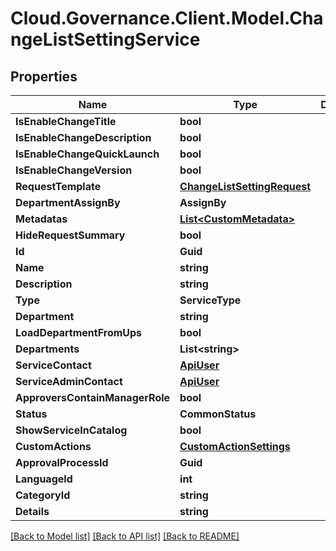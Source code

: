 # Cloud.Governance.Client.Model.ChangeListSettingService
## Properties

Name | Type | Description | Notes
------------ | ------------- | ------------- | -------------
**IsEnableChangeTitle** | **bool** |  | [optional] 
**IsEnableChangeDescription** | **bool** |  | [optional] 
**IsEnableChangeQuickLaunch** | **bool** |  | [optional] 
**IsEnableChangeVersion** | **bool** |  | [optional] 
**RequestTemplate** | [**ChangeListSettingRequest**](ChangeListSettingRequest.md) |  | [optional] 
**DepartmentAssignBy** | **AssignBy** |  | [optional] 
**Metadatas** | [**List&lt;CustomMetadata&gt;**](CustomMetadata.md) |  | [optional] 
**HideRequestSummary** | **bool** |  | [optional] 
**Id** | **Guid** |  | [optional] 
**Name** | **string** |  | [optional] 
**Description** | **string** |  | [optional] 
**Type** | **ServiceType** |  | [optional] 
**Department** | **string** |  | [optional] 
**LoadDepartmentFromUps** | **bool** |  | [optional] 
**Departments** | **List&lt;string&gt;** |  | [optional] 
**ServiceContact** | [**ApiUser**](ApiUser.md) |  | [optional] 
**ServiceAdminContact** | [**ApiUser**](ApiUser.md) |  | [optional] 
**ApproversContainManagerRole** | **bool** |  | [optional] 
**Status** | **CommonStatus** |  | [optional] 
**ShowServiceInCatalog** | **bool** |  | [optional] 
**CustomActions** | [**CustomActionSettings**](CustomActionSettings.md) |  | [optional] 
**ApprovalProcessId** | **Guid** |  | [optional] 
**LanguageId** | **int** |  | [optional] 
**CategoryId** | **string** |  | [optional] 
**Details** | **string** |  | [optional] 

[[Back to Model list]](../README.md#documentation-for-models) [[Back to API list]](../README.md#documentation-for-api-endpoints) [[Back to README]](../README.md)

